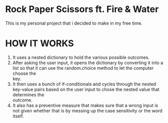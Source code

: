 # Rock Paper Scissors ft. Fire & Water

 This is my personal project that i decided to make in my free time.

# HOW IT WORKS
1) It uses a nested dictionary to hold the various possible outcomes. 
2) After asking the user input, it opens the dictionary by converting it into a list so that it can use the random.choice method to let the computer choose the  
    key.
3) It then uses a bunch of if-conditionals and cycles through the nested key-value pairs based on the user input to chose the nested value that determines the  
    outcome.
4) It also has a preventive measure that makes sure that a wrong input is not given whether that is by messing up the case sensitivity or the word itself.
